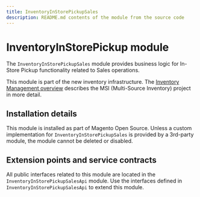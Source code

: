 ```yaml
---
title: InventoryInStorePickupSales
description: README.md contents of the module from the source code
---
```


# InventoryInStorePickup module

The `InventoryInStorePickupSales` module provides business logic for In-Store Pickup functionality related to Sales operations.

This module is part of the new inventory infrastructure. The
[Inventory Management overview](https://devdocs.magento.com/guides/v2.4/inventory/index.html)
describes the MSI (Multi-Source Inventory) project in more detail.

## Installation details

This module is installed as part of Magento Open Source. Unless a custom implementation for `InventoryInStorePickupSales`
is provided by a 3rd-party module, the module cannot be deleted or disabled.

## Extension points and service contracts

All public interfaces related to this module are located in the `InventoryInStorePickupSalesApi` module.
Use the interfaces defined in `InventoryInStorePickupSalesApi` to extend this module.
